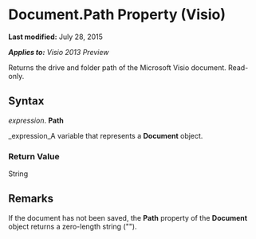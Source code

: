 
# Document.Path Property (Visio)

 **Last modified:** July 28, 2015

 _**Applies to:** Visio 2013 Preview_

Returns the drive and folder path of the Microsoft Visio document. Read-only.


## Syntax

 _expression_. **Path**

 _expression_A variable that represents a  **Document** object.


### Return Value

String


## Remarks

If the document has not been saved, the  **Path** property of the **Document** object returns a zero-length string ("").

